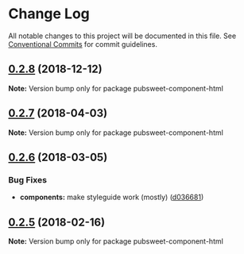 # Change Log

All notable changes to this project will be documented in this file.
See [Conventional Commits](https://conventionalcommits.org) for commit guidelines.

## [0.2.8](https://gitlab.coko.foundation/pubsweet/pubsweet/compare/pubsweet-component-html@0.2.7...pubsweet-component-html@0.2.8) (2018-12-12)

**Note:** Version bump only for package pubsweet-component-html





<a name="0.2.7"></a>
## [0.2.7](https://gitlab.coko.foundation/pubsweet/pubsweet/compare/pubsweet-component-html@0.2.6...pubsweet-component-html@0.2.7) (2018-04-03)




**Note:** Version bump only for package pubsweet-component-html

<a name="0.2.6"></a>
## [0.2.6](https://gitlab.coko.foundation/pubsweet/pubsweet/compare/pubsweet-component-html@0.2.5...pubsweet-component-html@0.2.6) (2018-03-05)


### Bug Fixes

* **components:** make styleguide work (mostly) ([d036681](https://gitlab.coko.foundation/pubsweet/pubsweet/commit/d036681))




<a name="0.2.5"></a>

## [0.2.5](https://gitlab.coko.foundation/pubsweet/pubsweet/compare/pubsweet-component-html@0.2.4...pubsweet-component-html@0.2.5) (2018-02-16)

**Note:** Version bump only for package pubsweet-component-html
